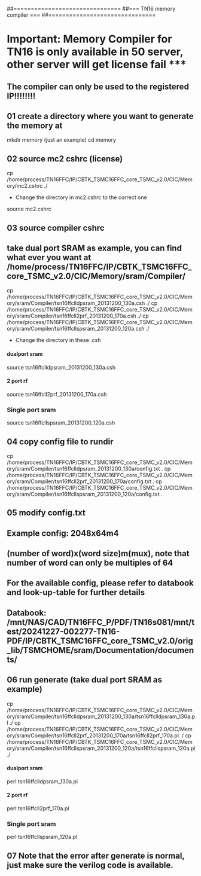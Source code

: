 ##===============================
##===  TN16 memory compiler   ===
##===============================

# Important: Memory Compiler for TN16 is only available in 50 server, other server will get license fail ***
## The compiler can only be used to the registered IP!!!!!!!!

## 01 create a directory where you want to generate the memory at
mkdir memory (just an example)
cd memory

## 02 source mc2 cshrc (license)
cp /home/process/TN16FFC/IP/CBTK_TSMC16FFC_core_TSMC_v2.0/CIC/Memory/mc2.cshrc ./

- Change the directory in mc2.cshrc to the correct one

source mc2.cshrc

## 03 source compiler cshrc 
## take dual port SRAM as example, you can find what ever you want at /home/process/TN16FFC/IP/CBTK_TSMC16FFC_core_TSMC_v2.0/CIC/Memory/sram/Compiler/
cp /home/process/TN16FFC/IP/CBTK_TSMC16FFC_core_TSMC_v2.0/CIC/Memory/sram/Compiler/tsn16ffclldpsram_20131200_130a.csh ./
cp /home/process/TN16FFC/IP/CBTK_TSMC16FFC_core_TSMC_v2.0/CIC/Memory/sram/Compiler/tsn16ffcll2prf_20131200_170a.csh ./
cp /home/process/TN16FFC/IP/CBTK_TSMC16FFC_core_TSMC_v2.0/CIC/Memory/sram/Compiler/tsn16ffcllspsram_20131200_120a.csh ./

- Change the directory in these .csh

#### dualport sram
source tsn16ffclldpsram_20131200_130a.csh 
#### 2 port rf 
source tsn16ffcll2prf_20131200_170a.csh
### Single port sram
source tsn16ffcllspsram_20131200_120a.csh
## 04 copy config file to rundir
cp /home/process/TN16FFC/IP/CBTK_TSMC16FFC_core_TSMC_v2.0/CIC/Memory/sram/Compiler/tsn16ffclldpsram_20131200_130a/config.txt .
cp /home/process/TN16FFC/IP/CBTK_TSMC16FFC_core_TSMC_v2.0/CIC/Memory/sram/Compiler/tsn16ffcll2prf_20131200_170a/config.txt .
cp /home/process/TN16FFC/IP/CBTK_TSMC16FFC_core_TSMC_v2.0/CIC/Memory/sram/Compiler/tsn16ffcllspsram_20131200_120a/config.txt .


## 05 modify  config.txt
## Example config: 2048x64m4
## (number of word)x(word size)m(mux), note that number of word can only be multiples of 64
## For the available config, please refer to databook and look-up-table for further details 
## Databook: /mnt/NAS/CAD/TN16FFC_P/PDF/TN16s081/mnt/test/20241227-002277-TN16-PDF/IP/CBTK_TSMC16FFC_core_TSMC_v2.0/orig_lib/TSMCHOME/sram/Documentation/documents/

## 06 run generate (take dual port SRAM as example)
cp /home/process/TN16FFC/IP/CBTK_TSMC16FFC_core_TSMC_v2.0/CIC/Memory/sram/Compiler/tsn16ffclldpsram_20131200_130a/tsn16ffclldpsram_130a.pl ./
cp /home/process/TN16FFC/IP/CBTK_TSMC16FFC_core_TSMC_v2.0/CIC/Memory/sram/Compiler/tsn16ffcll2prf_20131200_170a/tsn16ffcll2prf_170a.pl ./
cp /home/process/TN16FFC/IP/CBTK_TSMC16FFC_core_TSMC_v2.0/CIC/Memory/sram/Compiler/tsn16ffcllspsram_20131200_120a/tsn16ffcllspsram_120a.pl ./

#### dualport sram
perl tsn16ffclldpsram_130a.pl 
#### 2 port rf 
perl tsn16ffcll2prf_170a.pl
### Single port sram
perl tsn16ffcllspsram_120a.pl


## 07 Note that the error after generate is normal, just make sure the verilog code is available.